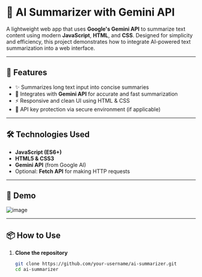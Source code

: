 # 🧠 AI Summarizer with Gemini API

A lightweight web app that uses **Google's Gemini API** to summarize text content using modern **JavaScript**, **HTML**, and **CSS**. Designed for simplicity and efficiency, this project demonstrates how to integrate AI-powered text summarization into a web interface.

---

## 🚀 Features

- ✨ Summarizes long text input into concise summaries
- 🔌 Integrates with **Gemini API** for accurate and fast summarization
- ⚡ Responsive and clean UI using HTML & CSS
- 🔐 API key protection via secure environment (if applicable)

---

## 🛠️ Technologies Used

- **JavaScript (ES6+)**
- **HTML5 & CSS3**
- **Gemini API** (from Google AI)
- Optional: **Fetch API** for making HTTP requests

---

## 📸 Demo
![image](https://github.com/user-attachments/assets/59f83dbc-0dc3-41fb-b5c1-c0e1c9f35fd9)




---

## 📦 How to Use

1. **Clone the repository**
   ```bash
   git clone https://github.com/your-username/ai-summarizer.git
   cd ai-summarizer
